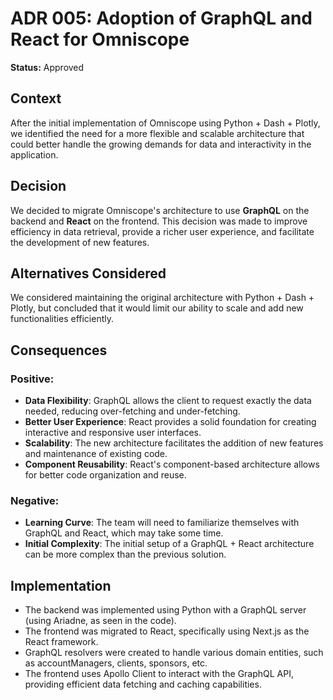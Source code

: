 # ADR 005: Adoption of GraphQL and React for Omniscope

**Status:** Approved

## Context
After the initial implementation of Omniscope using Python + Dash + Plotly, we identified the need for a more flexible and scalable architecture that could better handle the growing demands for data and interactivity in the application.

## Decision
We decided to migrate Omniscope's architecture to use **GraphQL** on the backend and **React** on the frontend. This decision was made to improve efficiency in data retrieval, provide a richer user experience, and facilitate the development of new features.

## Alternatives Considered
We considered maintaining the original architecture with Python + Dash + Plotly, but concluded that it would limit our ability to scale and add new functionalities efficiently.

## Consequences
### Positive:
- **Data Flexibility**: GraphQL allows the client to request exactly the data needed, reducing over-fetching and under-fetching.
- **Better User Experience**: React provides a solid foundation for creating interactive and responsive user interfaces.
- **Scalability**: The new architecture facilitates the addition of new features and maintenance of existing code.
- **Component Reusability**: React's component-based architecture allows for better code organization and reuse.

### Negative:
- **Learning Curve**: The team will need to familiarize themselves with GraphQL and React, which may take some time.
- **Initial Complexity**: The initial setup of a GraphQL + React architecture can be more complex than the previous solution.

## Implementation
- The backend was implemented using Python with a GraphQL server (using Ariadne, as seen in the code).
- The frontend was migrated to React, specifically using Next.js as the React framework.
- GraphQL resolvers were created to handle various domain entities, such as accountManagers, clients, sponsors, etc.
- The frontend uses Apollo Client to interact with the GraphQL API, providing efficient data fetching and caching capabilities.
